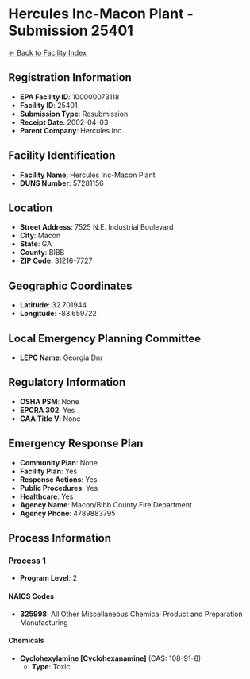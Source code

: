 # Hercules Inc-Macon Plant - Submission 25401

[← Back to Facility Index](../index.md)

## Registration Information

- **EPA Facility ID**: 100000073118
- **Facility ID**: 25401
- **Submission Type**: Resubmission
- **Receipt Date**: 2002-04-03
- **Parent Company**: Hercules Inc.

## Facility Identification

- **Facility Name**: Hercules Inc-Macon Plant
- **DUNS Number**: 57281156

## Location

- **Street Address**: 7525 N.E. Industrial Boulevard
- **City**: Macon
- **State**: GA
- **County**: BIBB
- **ZIP Code**: 31216-7727

## Geographic Coordinates

- **Latitude**: 32.701944
- **Longitude**: -83.659722

## Local Emergency Planning Committee

- **LEPC Name**: Georgia Dnr

## Regulatory Information

- **OSHA PSM**: None
- **EPCRA 302**: Yes
- **CAA Title V**: None

## Emergency Response Plan

- **Community Plan**: None
- **Facility Plan**: Yes
- **Response Actions**: Yes
- **Public Procedures**: Yes
- **Healthcare**: Yes
- **Agency Name**: Macon/Bibb County Fire Department
- **Agency Phone**: 4789883795

## Process Information

### Process 1

- **Program Level**: 2

#### NAICS Codes

- **325998**: All Other Miscellaneous Chemical Product and Preparation Manufacturing 

#### Chemicals

- **Cyclohexylamine  [Cyclohexanamine]** (CAS: 108-91-8)
  - **Type**: Toxic
